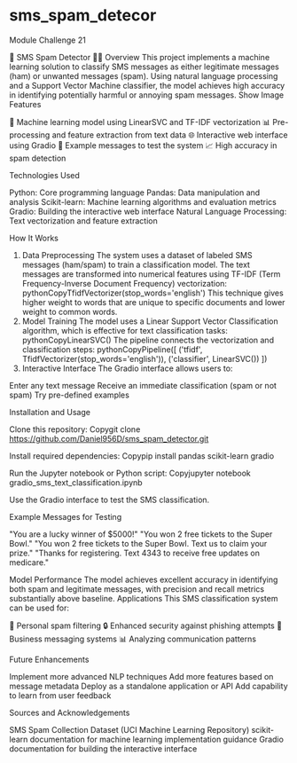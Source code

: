 # sms_spam_detecor
Module Challenge 21



📱 SMS Spam Detector 🕵️‍♂️
Overview
This project implements a machine learning solution to classify SMS messages as either legitimate messages (ham) or unwanted messages (spam). Using natural language processing and a Support Vector Machine classifier, the model achieves high accuracy in identifying potentially harmful or annoying spam messages.
Show Image
Features

🤖 Machine learning model using LinearSVC and TF-IDF vectorization
📊 Pre-processing and feature extraction from text data
🌐 Interactive web interface using Gradio
🧪 Example messages to test the system
📈 High accuracy in spam detection

Technologies Used

Python: Core programming language
Pandas: Data manipulation and analysis
Scikit-learn: Machine learning algorithms and evaluation metrics
Gradio: Building the interactive web interface
Natural Language Processing: Text vectorization and feature extraction

How It Works
1. Data Preprocessing
The system uses a dataset of labeled SMS messages (ham/spam) to train a classification model. The text messages are transformed into numerical features using TF-IDF (Term Frequency-Inverse Document Frequency) vectorization:
pythonCopyTfidfVectorizer(stop_words='english')
This technique gives higher weight to words that are unique to specific documents and lower weight to common words.
2. Model Training
The model uses a Linear Support Vector Classification algorithm, which is effective for text classification tasks:
pythonCopyLinearSVC()
The pipeline connects the vectorization and classification steps:
pythonCopyPipeline([
    ('tfidf', TfidfVectorizer(stop_words='english')),
    ('classifier', LinearSVC())
])
3. Interactive Interface
The Gradio interface allows users to:

Enter any text message
Receive an immediate classification (spam or not spam)
Try pre-defined examples

Installation and Usage

Clone this repository:
Copygit clone https://github.com/Daniel956D/sms_spam_detector.git

Install required dependencies:
Copypip install pandas scikit-learn gradio

Run the Jupyter notebook or Python script:
Copyjupyter notebook gradio_sms_text_classification.ipynb

Use the Gradio interface to test the SMS classification.

Example Messages for Testing

"You are a lucky winner of $5000!"
"You won 2 free tickets to the Super Bowl."
"You won 2 free tickets to the Super Bowl. Text us to claim your prize."
"Thanks for registering. Text 4343 to receive free updates on medicare."

Model Performance
The model achieves excellent accuracy in identifying both spam and legitimate messages, with precision and recall metrics substantially above baseline.
Applications
This SMS classification system can be used for:

📧 Personal spam filtering
🔒 Enhanced security against phishing attempts
🏢 Business messaging systems
📊 Analyzing communication patterns

Future Enhancements

Implement more advanced NLP techniques
Add more features based on message metadata
Deploy as a standalone application or API
Add capability to learn from user feedback

Sources and Acknowledgements

SMS Spam Collection Dataset (UCI Machine Learning Repository)
scikit-learn documentation for machine learning implementation guidance
Gradio documentation for building the interactive interface
